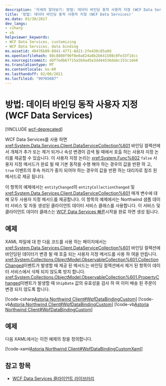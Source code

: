 ```yaml
---
description: '자세히 알아보기: 방법: 데이터 바인딩 동작 사용자 지정 (WCF Data Services)'
title: '방법: 데이터 바인딩 동작 사용자 지정 (WCF Data Services)'
ms.date: 03/30/2017
dev_langs:
- csharp
- vb
helpviewer_keywords:
- WCF Data Services, customizing
- WCF Data Services, data binding
ms.assetid: 40476b89-8941-4771-8d21-2fe430c85a9d
ms.openlocfilehash: 60c8808f90f8e0a824a8b2b641508c0fe33f14cc
ms.sourcegitcommit: ddf7edb67715a5b9a45e3dd44536dabc153c1de0
ms.translationtype: MT
ms.contentlocale: ko-KR
ms.lasthandoff: 02/06/2021
ms.locfileid: "99765687"
---
```

# <a name="how-to-customize-data-binding-behaviors-wcf-data-services"></a>방법: 데이터 바인딩 동작 사용자 지정 (WCF Data Services)

[!INCLUDE [wcf-deprecated](~/includes/wcf-deprecated.md)]

WCF Data Services를 사용 하면 <xref:System.Data.Services.Client.DataServiceCollection%601> 바인딩 컬렉션에서 개체가 추가 또는 제거 되거나 속성 변경이 검색 될 때에서 호출 하는 사용자 지정 논리를 제공할 수 있습니다. 이 사용자 지정 논리는 <xref:System.Func%602> `false` 사용자 지정 메서드가 완료 될 때 기본 동작을 수행 해야 하는 경우의 값을 반환 하 고, `true` 이벤트의 후속 처리가 중지 되어야 하는 경우의 값을 반환 하는 대리자로 참조 된 메서드로 제공 됩니다.  
  
 이 항목의 예제에서는 `entityChanged`의 `entityCollectionChanged` 및 <xref:System.Data.Services.Client.DataServiceCollection%601> 매개 변수에 대해 모두 사용자 지정 메서드를 제공합니다. 이 항목의 예제에서는 Northwind 샘플 데이터 서비스 및 자동 생성된 클라이언트 데이터 서비스 클래스를 사용합니다. 이 서비스 및 클라이언트 데이터 클래스는 [WCF Data Services 빠른](quickstart-wcf-data-services.md)시작을 완료 하면 생성 됩니다.  
  
## <a name="example"></a>예제  

 XAML 파일에 대 한 다음 코드를 사용 하는 페이지에서는 <xref:System.Data.Services.Client.DataServiceCollection%601> 바인딩 컬렉션에 바인딩된 데이터가 변경 될 때 호출 되는 사용자 지정 메서드를 사용 하 여을 만듭니다. <xref:System.Collections.ObjectModel.ObservableCollection%601.CollectionChanged>이벤트가 발생할 때 제공 된 메서드는 바인딩 컬렉션에서 제거 된 항목이 데이터 서비스에서 삭제 되지 않도록 방지 합니다. <xref:System.Collections.ObjectModel.ObservableCollection%601.PropertyChanged>이벤트가 발생할 때 `ShipDate` 값의 유효성을 검사 하 여 이미 배송 된 주문이 변경 되지 않도록 합니다.  
  
 [!code-csharp[Astoria Northwind Client#WpfDataBindingCustom](../../../../samples/snippets/csharp/VS_Snippets_Misc/astoria_northwind_client/cs/customerorderscustom.xaml.cs#wpfdatabindingcustom)]
 [!code-vb[Astoria Northwind Client#WpfDataBindingCustom](../../../../samples/snippets/visualbasic/VS_Snippets_Misc/astoria_northwind_client/vb/customerorderscustom.xaml.vb#wpfdatabindingcustom)]
 [!code-vb[Astoria Northwind Client#WpfDataBindingCustom](../../../../samples/snippets/visualbasic/VS_Snippets_Misc/astoria_northwind_client/vb/customerorderscustom2.xaml.vb#wpfdatabindingcustom)]  
  
## <a name="example"></a>예제  

 다음 XAML에서는 이전 예제의 창을 정의합니다.  
  
 [!code-xaml[Astoria Northwind Client#WpfDataBindingCustomXaml](../../../../samples/snippets/visualbasic/VS_Snippets_Misc/astoria_northwind_client/vb/customerorderscustom.xaml#wpfdatabindingcustomxaml)]  
  
## <a name="see-also"></a>참고 항목

- [WCF Data Services 클라이언트 라이브러리](wcf-data-services-client-library.md)
